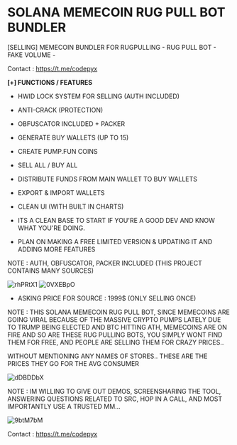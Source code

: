 # SOLANA MEMECOIN RUG PULL BOT BUNDLER
 [SELLING] MEMECOIN BUNDLER FOR RUGPULLING - RUG PULL BOT - FAKE VOLUME - 

Contact : https://t.me/codepyx
 
**[+] FUNCTIONS / FEATURES**

- HWID LOCK SYSTEM FOR SELLING (AUTH INCLUDED)
- ANTI-CRACK (PROTECTION)
- OBFUSCATOR INCLUDED + PACKER
- GENERATE BUY WALLETS (UP TO 15)
- CREATE PUMP.FUN COINS
- SELL ALL / BUY ALL
- DISTRIBUTE FUNDS FROM MAIN WALLET TO BUY WALLETS
- EXPORT & IMPORT WALLETS
- CLEAN UI (WITH BUILT IN CHARTS)
- ITS A CLEAN BASE TO START IF YOU'RE A GOOD DEV AND KNOW WHAT YOU'RE DOING.

- PLAN ON MAKING A FREE LIMITED VERSION & UPDATING IT AND ADDING MORE FEATURES

NOTE : AUTH, OBFUSCATOR, PACKER INCLUDED (THIS PROJECT CONTAINS MANY SOURCES)

![rhPRtX1](https://github.com/user-attachments/assets/16fe67b9-8a52-4616-9d73-e520fae63653)
![0VXEBpO](https://github.com/user-attachments/assets/0880c406-6d96-42b3-a104-71c66907363c)

- ASKING PRICE FOR SOURCE : 1999$ (ONLY SELLING ONCE)

NOTE : THIS SOLANA MEMECOIN RUG PULL BOT, SINCE MEMECOINS ARE GOING VIRAL BECAUSE OF THE MASSIVE CRYPTO PUMPS LATELY DUE TO TRUMP BEING ELECTED AND BTC HITTING ATH, MEMECOINS ARE ON FIRE AND SO ARE THESE RUG PULLING BOTS, YOU SIMPLY WONT FIND THEM FOR FREE, AND PEOPLE ARE SELLING THEM FOR CRAZY PRICES..

WITHOUT MENTIONING ANY NAMES OF STORES.. THESE ARE THE PRICES THEY GO FOR THE AVG CONSUMER

![dDBDDbX](https://github.com/user-attachments/assets/57cc7510-43d3-4e27-a678-b2d935895ddb)

NOTE : IM WILLING TO GIVE OUT DEMOS, SCREENSHARING THE TOOL, ANSWERING QUESTIONS RELATED TO SRC, HOP IN A CALL, AND MOST IMPORTANTLY USE A TRUSTED MM...

![9btM7bM](https://github.com/user-attachments/assets/119139fc-f19a-44ed-b7fc-ca9d4f0b99bf)

Contact : https://t.me/codepyx



